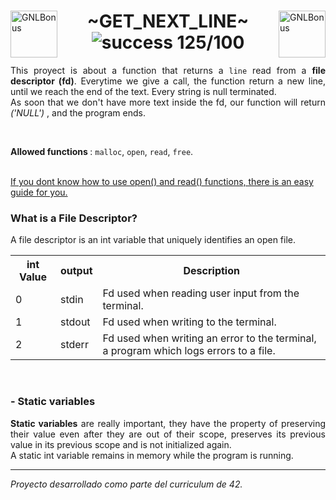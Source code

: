 <div>
	<img align="left" alt="GNLBonus" src="https://github.com/eduaserr/42-project-badges/blob/a48e677fd4871e6999a9564101dca26091ec18ef/badges/get_next_linee.png" width="75px">
	<img align="right" alt="GNLBonus" src="https://github.com/eduaserr/42-project-badges/blob/a48e677fd4871e6999a9564101dca26091ec18ef/badges/get_next_linem.png" width="75px">
	<h1 align="center"> ~GET_NEXT_LINE~ <br><img alt="success 125/100" src="https://img.shields.io/badge/125%2F100-green?style=plastic&logoColor=green&label=success"></h1>
</div>
<p align="justify">This proyect is about a function that returns a <code>line</code> read from a <b>file descriptor (fd)</b>. Everytime we give a call, the function return a new line, until we reach the end of the text. Every string is null terminated.<br>
As soon that we don't have more text inside the fd, our function will return <i>('NULL')</i> , and the program ends.</p>
<br>
<p align="left"><b>Allowed functions </b> : <code>malloc</code>, <code>open</code>, <code>read</code>, <code>free</code>.</p>
<br>
<a href="https://42-cursus.gitbook.io/guide/rank-01/get_next_line/open-and-read">If you dont know how to use open() and read() functions, there is an easy guide for you.</a>
<br>
<h3>What is a File Descriptor?</h3>
<p>A file descriptor is an int variable that uniquely identifies an open file.<p>
<div align="left">
	<table align="justify">
		<tr>
			<th>int Value<th>output<th>Description</th></tr>
		<tr>
			<td>0<td>stdin<td>Fd used when reading user input from the terminal.</td></tr>
		<tr>
			<td>1<td>stdout<td>Fd used when writing to the terminal.</td></tr>
		<tr>
			<td>2<td>stderr<td>Fd used when writing an error to the terminal, a program which logs errors to a file.</td></tr>
	</table>
</div>
<br>
<h3>- Static variables</h3>
<p align="justify"><b>Static variables</b> are really important, they have the property of preserving their value even after they are out of their scope, preserves its previous value in its previous scope and is not initialized again.<br>A static int variable remains in memory while the program is running.</p>

---
*Proyecto desarrollado como parte del curriculum de 42.*